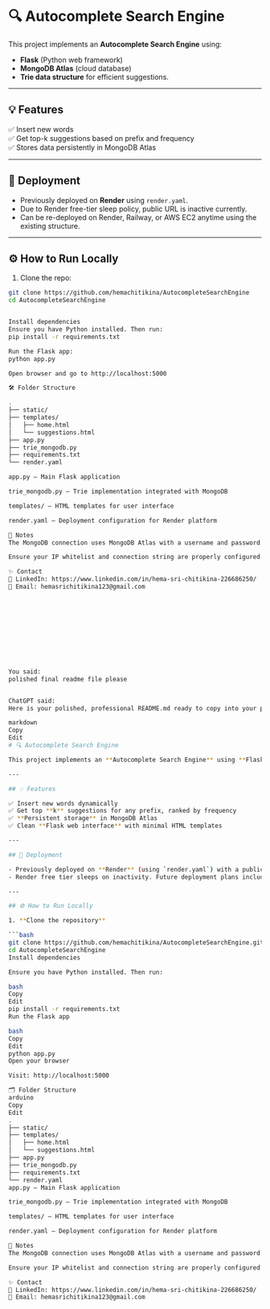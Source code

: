 # 🔍 Autocomplete Search Engine

This project implements an **Autocomplete Search Engine** using:

- **Flask** (Python web framework)
- **MongoDB Atlas** (cloud database)
- **Trie data structure** for efficient suggestions.

---

## 💡 **Features**

✅ Insert new words  
✅ Get top-k suggestions based on prefix and frequency  
✅ Stores data persistently in MongoDB Atlas

---

## 🚀 **Deployment**

- Previously deployed on **Render** using `render.yaml`.
- Due to Render free-tier sleep policy, public URL is inactive currently.
- Can be re-deployed on Render, Railway, or AWS EC2 anytime using the existing structure.

---

## ⚙ **How to Run Locally**

1. Clone the repo:

```bash
git clone https://github.com/hemachitikina/AutocompleteSearchEngine
cd AutocompleteSearchEngine


Install dependencies
Ensure you have Python installed. Then run:
pip install -r requirements.txt

Run the Flask app:
python app.py

Open browser and go to http://localhost:5000

🛠 Folder Structure

.
├── static/
├── templates/
│   ├── home.html
│   └── suggestions.html
├── app.py
├── trie_mongodb.py
├── requirements.txt
└── render.yaml

app.py – Main Flask application

trie_mongodb.py – Trie implementation integrated with MongoDB

templates/ – HTML templates for user interface

render.yaml – Deployment configuration for Render platform

📝 Notes
The MongoDB connection uses MongoDB Atlas with a username and password.

Ensure your IP whitelist and connection string are properly configured on MongoDB Atlas to run this project locally or in production.

✨ Contact
🔗 LinkedIn: https://www.linkedin.com/in/hema-sri-chitikina-226686250/
📧 Email: hemasrichitikina123@gmail.com











You said:
polished final readme file please


ChatGPT said:
Here is your polished, professional README.md ready to copy into your project:

markdown
Copy
Edit
# 🔍 Autocomplete Search Engine

This project implements an **Autocomplete Search Engine** using **Flask**, **MongoDB Atlas**, and a **Trie data structure** for efficient word suggestions based on frequency.

---

## 💡 Features

✅ Insert new words dynamically  
✅ Get top **k** suggestions for any prefix, ranked by frequency  
✅ **Persistent storage** in MongoDB Atlas  
✅ Clean **Flask web interface** with minimal HTML templates

---

## 🚀 Deployment

- Previously deployed on **Render** (using `render.yaml`) with a public URL.
- Render free tier sleeps on inactivity. Future deployment plans include **AWS EC2** or **Railway.app** for persistent uptime.

---

## ⚙️ How to Run Locally

1. **Clone the repository**

```bash
git clone https://github.com/hemachitikina/AutocompleteSearchEngine.git
cd AutocompleteSearchEngine
Install dependencies

Ensure you have Python installed. Then run:

bash
Copy
Edit
pip install -r requirements.txt
Run the Flask app

bash
Copy
Edit
python app.py
Open your browser

Visit: http://localhost:5000

🗂️ Folder Structure
arduino
Copy
Edit
.
├── static/
├── templates/
│   ├── home.html
│   └── suggestions.html
├── app.py
├── trie_mongodb.py
├── requirements.txt
└── render.yaml
app.py – Main Flask application

trie_mongodb.py – Trie implementation integrated with MongoDB

templates/ – HTML templates for user interface

render.yaml – Deployment configuration for Render platform

📝 Notes
The MongoDB connection uses MongoDB Atlas with a username and password.

Ensure your IP whitelist and connection string are properly configured on MongoDB Atlas to run this project locally or in production.

✨ Contact
🔗 LinkedIn: https://www.linkedin.com/in/hema-sri-chitikina-226686250/
📧 Email: hemasrichitikina123@gmail.com
